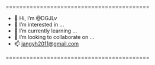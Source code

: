 ==========================================
- 👋 Hi, I’m @DGJLv
- 👀 I’m interested in ...
- 🌱 I’m currently learning ...
- 💞️ I’m looking to collaborate on ...
- 📫 jangyh2011@gmail.com

==========================================
